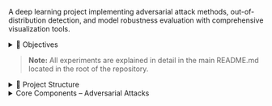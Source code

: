 
A deep learning project implementing adversarial attack methods, out-of-distribution detection, and model robustness evaluation with comprehensive visualization tools.

<details>
<summary>🎯 Objectives</summary>

The project focuses on understanding model vulnerabilities and robustness through adversarial attacks and out-of-distribution detection:

- **Adversarial Attacks**
  - Implement **FGSM (Fast Gradient Sign Method)** attacks
  - Develop **PGD (Projected Gradient Descent)** attacks  
  - Create **few-pixel attacks** for sparse perturbations
  - Apply **genetic algorithm-based** adversarial generation

- **Out-of-Distribution Detection**
  - Evaluate model behavior on **unseen data distributions**
  - Compare **CNN vs Autoencoder** approaches for anomaly detection
  - Generate **ROC curves** and performance metrics

- **Model Analysis & Visualization**
  - Create comprehensive **attack visualizations**
  - Generate **confusion matrices** and performance plots
  - Analyze **score distributions** for normal vs anomalous data

</details>

> **Note:** All experiments are explained in detail in the main README.md located in the root of the repository.
<details>
<summary>📂 Project Structure</summary>

```
proj4/
├── attacks/                         # Adversarial attack implementations
│   ├── __init__.py                  # Attack method exports
│   ├── few_pixel.py                 # Sparse pixel-based attacks
│   ├── fgsm.py                      # Fast Gradient Sign Method
│   ├── genetic_attack.py            # Genetic algorithm attacks
│   └── pgd.py                       # Projected Gradient Descent
│
├── config/                          # Configuration files
│   ├── adv_attack/                  # Adversarial attack configs
│   └── ood/                         # OOD detection configs
│
├── models/                          # Model architectures
│   ├── __init__.py                  # Model factory
│   ├── autoencoder.py               # Autoencoder for anomaly detection
│   └── cnn.py                       # CNN classifier
│
├── output_adv/                      # Adversarial attack results
├── output_ood/                      # OOD detection results
│
├── utils/                           # Utility functions
│   ├── data_utils.py                # Data loading and preprocessing
│   ├── ood_eval.py                  # OOD evaluation metrics
│   └── plot_utils.py                # Visualization tools
│
├── main_adv.py                      # Adversarial attack orchestration
└── main_ood.py                      # OOD detection experiments
 
```

</details>


<details>
<summary> Core Components – Adversarial Attacks</summary>

This project includes implementations of several adversarial attack methods for neural networks.

FGSM (Fast Gradient Sign Method)
- Single-step attack using the gradient sign:  
  `x_adv = x + ε * sign(∇_x J(θ,x,y))`
  > **Explaining and Harnessing Adversarial Examples**  
  > I.J. Goodfellow et al., ICLR 2015, [arXiv:1412.6572](https://arxiv.org/abs/1412.6572)

PGD (Projected Gradient Descent)
- Multi-step FGSM with projection into an ε-ball for stronger attacks
  > **Towards Deep Learning Models Resistant to Adversarial Attacks**  
  > A. Madry et al., ICLR 2018, [arXiv:1706.06083](https://arxiv.org/abs/1706.06083)

Few-Pixel Attack
- Sparse perturbations targeting only high-gradient pixels
  > **One Pixel Attack for Fooling Deep Neural Networks**  
  > J. Su et al., IEEE TEC 2019, [arXiv:1710.08864](https://arxiv.org/abs/1710.08864)

Genetic Algorithm Attack
- Evolutionary optimization of perturbations through selection and mutation
  > **Generating Natural Language Adversarial Examples**  
  > M. Alzantot et al., EMNLP 2018, [arXiv:1804.07998](https://arxiv.org/abs/1804.07998)

</details>
